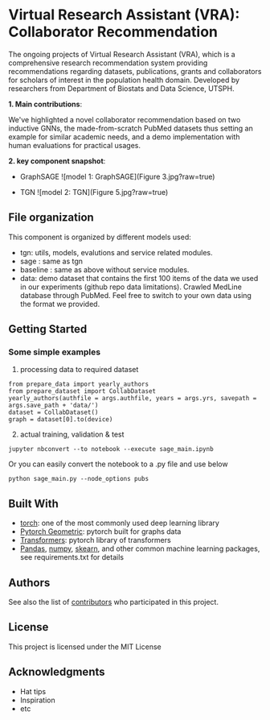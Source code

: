 # Virtual Research Assistant (VRA): Collaborator Recommendation 

The ongoing projects of Virtual Research Assistant (VRA), which is a comprehensive research recommendation system providing recommendations regarding datasets, publications, grants and collaborators for scholars of interest in the population health domain.
Developed by researchers from Department of Biostats and Data Science, UTSPH.

**1. Main contributions**:

We've highlighted a novel collaborator recommendation based on two inductive GNNs, the made-from-scratch PubMed datasets thus setting an example for similar academic needs, and a demo implementation with human evaluations for practical usages.



**2. key component snapshot**:

* GraphSAGE
![model 1: GraphSAGE](Figure 3.jpg?raw=true)

* TGN 
![model 2: TGN](Figure 5.jpg?raw=true)


## File organization 

This component is organized by different models used:
* tgn: utils, models, evalutions and service related modules.
* sage : same as tgn
* baseline : same as above without service modules.
* data: demo dataset that contains the first 100 items of the data we used in our experiments (github repo data limitations). Crawled MedLine database through PubMed. Feel free to switch to your own data using the format we provided.



## Getting Started


### Some simple examples 

1. processing data to required dataset

```
from prepare_data import yearly_authors
from prepare_dataset import CollabDataset
yearly_authors(authfile = args.authfile, years = args.yrs, savepath = args.save_path + 'data/') 
dataset = CollabDataset()
graph = dataset[0].to(device)
```

2. actual training, validation  & test 
```
jupyter nbconvert --to notebook --execute sage_main.ipynb
```
Or you can easily convert the notebook to a .py file and use below
```
python sage_main.py --node_options pubs 
```

## Built With

* [torch](https://pytorch.org/): one of the most commonly used deep learning library  
* [Pytorch Geometric](https://pytorch-geometric.readthedocs.io/en/latest/): pytorch built for graphs data
* [Transformers](https://huggingface.co/transformers/): pytorch library of transformers 
* [Pandas](https://pandas.pydata.org/), [numpy](https://numpy.org/), [skearn](https://scikit-learn.org/stable/), and other common machine learning packages, see requirements.txt for details


## Authors

See also the list of [contributors](github.com/ashraf-yaseen/VRA) who participated in this project.

## License

This project is licensed under the MIT License 

## Acknowledgments

* Hat tips 
* Inspiration
* etc


